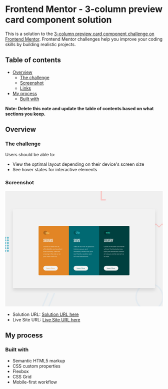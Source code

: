 # Frontend Mentor - 3-column preview card component solution

This is a solution to the [3-column preview card component challenge on Frontend Mentor](https://www.frontendmentor.io/challenges/3column-preview-card-component-pH92eAR2-). Frontend Mentor challenges help you improve your coding skills by building realistic projects. 

## Table of contents

- [Overview](#overview)
  - [The challenge](#the-challenge)
  - [Screenshot](#screenshot)
  - [Links](#links)
- [My process](#my-process)
  - [Built with](#built-with)

**Note: Delete this note and update the table of contents based on what sections you keep.**

## Overview

### The challenge

Users should be able to:

- View the optimal layout depending on their device's screen size
- See hover states for interactive elements

### Screenshot

![](./design/desktop-preview.jpg)

- Solution URL: [Solution URL here](https://github.com/kamrulsaad/3-column-preview-card)
- Live Site URL: [Live Site URL here](https://kamrulsaad.github.io/3-column-preview-card/)

## My process

### Built with

- Semantic HTML5 markup
- CSS custom properties
- Flexbox
- CSS Grid
- Mobile-first workflow
